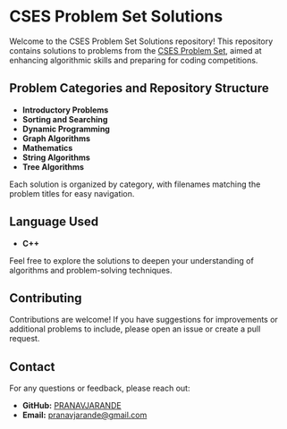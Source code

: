 # CSES Problem Set Solutions

Welcome to the CSES Problem Set Solutions repository! This repository contains solutions to problems from the [CSES Problem Set](https://cses.fi/problemset/), aimed at enhancing algorithmic skills and preparing for coding competitions.

## Problem Categories and Repository Structure
- **Introductory Problems**
- **Sorting and Searching**
- **Dynamic Programming**
- **Graph Algorithms**
- **Mathematics**
- **String Algorithms**
- **Tree Algorithms**

Each solution is organized by category, with filenames matching the problem titles for easy navigation.

## Language Used

- **C++**

Feel free to explore the solutions to deepen your understanding of algorithms and problem-solving techniques.

## Contributing

Contributions are welcome! If you have suggestions for improvements or additional problems to include, please open an issue or create a pull request.

## Contact

For any questions or feedback, please reach out:

- **GitHub:** [PRANAVJARANDE]([https://github.com/yourusername](https://github.com/PRANAVJARANDE))
- **Email:** pranavjarande@gmail.com
